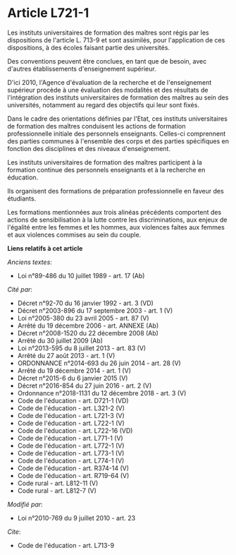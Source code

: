 # Article L721-1

Les instituts universitaires de formation des maîtres sont régis par les dispositions de l'article L. 713-9 et sont
assimilés, pour l'application de ces dispositions, à des écoles faisant partie des universités.

Des conventions peuvent être conclues, en tant que de besoin, avec d'autres établissements d'enseignement supérieur.

D'ici 2010, l'Agence d'évaluation de la recherche et de l'enseignement supérieur procède à une évaluation des modalités et
des résultats de l'intégration des instituts universitaires de formation des maîtres au sein des universités, notamment au
regard des objectifs qui leur sont fixés.

Dans le cadre des orientations définies par l'Etat, ces instituts universitaires de formation des maîtres conduisent les
actions de formation professionnelle initiale des personnels enseignants. Celles-ci comprennent des parties communes à
l'ensemble des corps et des parties spécifiques en fonction des disciplines et des niveaux d'enseignement.

Les instituts universitaires de formation des maîtres participent à la formation continue des personnels enseignants et à la
recherche en éducation.

Ils organisent des formations de préparation professionnelle en faveur des étudiants.

Les formations mentionnées aux trois alinéas précédents comportent des actions de sensibilisation à la lutte contre les
discriminations, aux enjeux de l'égalité entre les femmes et les hommes, aux violences faites aux femmes et aux violences
commises au sein du couple.

**Liens relatifs à cet article**

_Anciens textes_:

  - Loi n°89-486 du 10 juillet 1989 - art. 17 (Ab)

_Cité par_:

  - Décret n°92-70 du 16 janvier 1992 - art. 3 (VD)
  - Décret n°2003-896 du 17 septembre 2003 - art. 1 (V)
  - Loi n°2005-380 du 23 avril 2005 - art. 87 (V)
  - Arrêté du 19 décembre 2006 - art. ANNEXE (Ab)
  - Décret n°2008-1520 du 22 décembre 2008 (Ab)
  - Arrêté du 30 juillet 2009 (Ab)
  - Loi n°2013-595 du 8 juillet 2013 - art. 83 (V)
  - Arrêté du 27 août 2013 - art. 1 (V)
  - ORDONNANCE n°2014-693 du 26 juin 2014 - art. 28 (V)
  - Arrêté du 19 décembre 2014 - art. 1 (V)
  - Décret n°2015-6 du 6 janvier 2015 (V)
  - Décret n°2016-854 du 27 juin 2016 - art. 2 (V)
  - Ordonnance n°2018-1131 du 12 décembre 2018 - art. 3 (V)
  - Code de l'éducation - art. D721-1 (VD)
  - Code de l'éducation - art. L321-2 (V)
  - Code de l'éducation - art. L721-3 (V)
  - Code de l'éducation - art. L722-1 (V)
  - Code de l'éducation - art. L722-16 (VD)
  - Code de l'éducation - art. L771-1 (V)
  - Code de l'éducation - art. L772-1 (V)
  - Code de l'éducation - art. L773-1 (V)
  - Code de l'éducation - art. L774-1 (V)
  - Code de l'éducation - art. R374-14 (V)
  - Code de l'éducation - art. R719-64 (V)
  - Code rural - art. L812-11 (V)
  - Code rural - art. L812-7 (V)

_Modifié par_:

  - Loi n°2010-769 du 9 juillet 2010 - art. 23

_Cite_:

  - Code de l'éducation - art. L713-9
